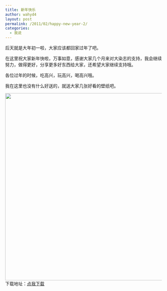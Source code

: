 ```yaml
---
title: 新年快乐
author: wahyd4
layout: post
permalink: /2011/02/happy-new-year-2/
categories:
  - 我说
---
```

后天就是大年初一啦，大家应该都回家过年了吧。

在这里祝大家新年快啦，万事如意，感谢大家几个月来对大染志的支持，我会继续努力，做得更好，分享更多好东西给大家，还希望大家继续支持哦。

各位过年的时候，吃高兴，玩高兴，喝高兴哦。

我在这里也没有什么好送的，就送大家几张好看的壁纸吧。

[<img class="aligncenter size-full wp-image-1407" title="xuancai-2_conew2" src="/images/2011/02/xuancai-2_conew2.jpg" alt="" width="600" height="600" />][1]下载地址：<a href="http://u.115.com/file/f178709ade" target="_blank">点我下载</a>

 [1]: /images/2011/02/xuancai-2_conew2.jpg